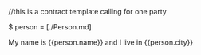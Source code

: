 //this is a contract template calling for one party

$ person = [./Person.md]
    
My name is {{person.name}} and I live in {{person.city}}